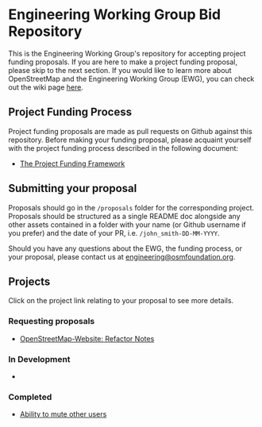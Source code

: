 # Engineering Working Group Bid Repository

This is the Engineering Working Group's repository for accepting project funding proposals. If you are here to make a project funding proposal, please skip to the next section. If you would like to learn more about OpenStreetMap and the Engineering Working Group (EWG), you can check out the wiki page [here](https://wiki.osmfoundation.org/wiki/Engineering_Working_Group).

## Project Funding Process

Project funding proposals are made as pull requests on Github against this repository. Before making your funding proposal, please acquaint yourself with the project funding process described in the following document:

* [The Project Funding Framework](https://wiki.osmfoundation.org/wiki/Engineering_Working_Group/Project_Funding_Framework)

## Submitting your proposal

Proposals should go in the `/proposals` folder for the corresponding project. Proposals should be structured as a single README doc alongside any other assets contained in a folder with your name (or Github username if you prefer) and the date of your PR, i.e. `/john_smith-DD-MM-YYYY`.

Should you have any questions about the EWG, the funding process, or your proposal, please contact us at [engineering@osmfoundation.org](mailto:engineering@osmfoundation.org).

## Projects

Click on the project link relating to your proposal to see more details.

### Requesting proposals

* [OpenStreetMap-Website: Refactor Notes](/projects/openstreetmap-website-notes-refactoring)

### In Development

-

### Completed

* [Ability to mute other users](/projects/ability-to-mute-other-users)
